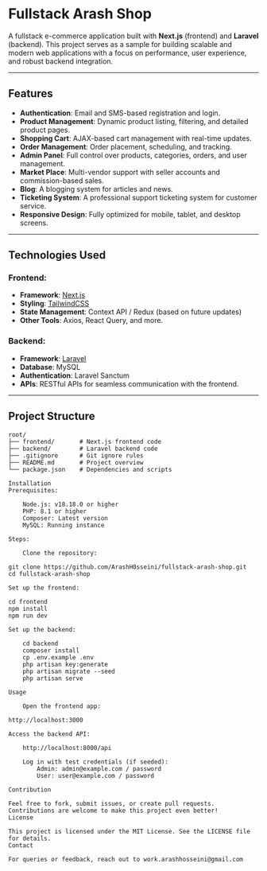 # Fullstack Arash Shop

A fullstack e-commerce application built with **Next.js** (frontend) and **Laravel** (backend). This project serves as a sample for building scalable and modern web applications with a focus on performance, user experience, and robust backend integration.

---

## Features

- **Authentication**: Email and SMS-based registration and login.
- **Product Management**: Dynamic product listing, filtering, and detailed product pages.
- **Shopping Cart**: AJAX-based cart management with real-time updates.
- **Order Management**: Order placement, scheduling, and tracking.
- **Admin Panel**: Full control over products, categories, orders, and user management.
- **Market Place**: Multi-vendor support with seller accounts and commission-based sales.
- **Blog**: A blogging system for articles and news.
- **Ticketing System**: A professional support ticketing system for customer service.
- **Responsive Design**: Fully optimized for mobile, tablet, and desktop screens.

---

## Technologies Used

### Frontend:
- **Framework**: [Next.js](https://nextjs.org/)
- **Styling**: [TailwindCSS](https://tailwindcss.com/)
- **State Management**: Context API / Redux (based on future updates)
- **Other Tools**: Axios, React Query, and more.

### Backend:
- **Framework**: [Laravel](https://laravel.com/)
- **Database**: MySQL
- **Authentication**: Laravel Sanctum
- **APIs**: RESTful APIs for seamless communication with the frontend.

---

## Project Structure

```plaintext
root/
├── frontend/       # Next.js frontend code
├── backend/        # Laravel backend code
├── .gitignore      # Git ignore rules
├── README.md       # Project overview
└── package.json    # Dependencies and scripts

Installation
Prerequisites:

    Node.js: v18.18.0 or higher
    PHP: 8.1 or higher
    Composer: Latest version
    MySQL: Running instance

Steps:

    Clone the repository:

git clone https://github.com/ArashH0sseini/fullstack-arash-shop.git
cd fullstack-arash-shop

Set up the frontend:

cd frontend
npm install
npm run dev

Set up the backend:

    cd backend
    composer install
    cp .env.example .env
    php artisan key:generate
    php artisan migrate --seed
    php artisan serve

Usage

    Open the frontend app:

http://localhost:3000

Access the backend API:

    http://localhost:8000/api

    Log in with test credentials (if seeded):
        Admin: admin@example.com / password
        User: user@example.com / password

Contribution

Feel free to fork, submit issues, or create pull requests. Contributions are welcome to make this project even better!
License

This project is licensed under the MIT License. See the LICENSE file for details.
Contact

For queries or feedback, reach out to work.arashhosseini@gmail.com